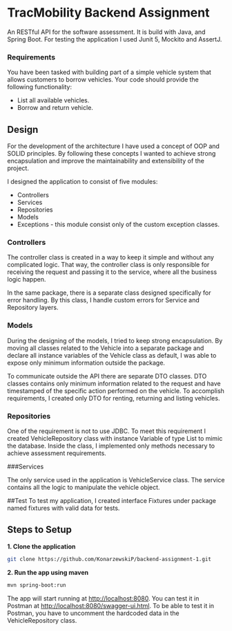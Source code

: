 # TracMobility Backend Assignment

An RESTful API for the software assessment. It is build with Java, and Spring Boot. For testing the application I used Junit 5, Mockito and AssertJ.

### Requirements

You have been tasked with building part of a simple vehicle system that allows
customers to borrow vehicles. Your code should provide the following functionality:
* List all available vehicles.
* Borrow and return vehicle. 

## Design

For the development of the architecture I have used a concept of OOP and SOLID principles. By following these concepts
I wanted to achieve strong encapsulation and improve the maintainability and extensibility of the project.

I designed the application to consist of five modules: 

* Controllers  
* Services 
* Repositories 
* Models
* Exceptions - this module consist only of the custom exception classes. 

### Controllers

The controller class is created in a way to keep it simple and without any complicated logic. That way,
the controller class is only responsible for receiving the request and passing it to the service, where all the business logic happen.

In the same package, there is a separate class designed specifically for error handling. By this class, I handle custom errors
for Service and Repository layers.

### Models

During the designing of the models, I tried to keep strong encapsulation.
By moving all classes related to the Vehicle into a separate package and declare all instance variables of the Vehicle class as default, I was able to 
expose only minimum information outside the package. 

To communicate outside the API there are separate DTO classes. DTO classes contains only minimum information related to the request and
have timestamped of the specific action performed on the vehicle. To accomplish requirements, I created only DTO for renting, returning and listing vehicles.  

### Repositories

One of the requirement is not to use JDBC. To meet this requirement I created VehicleRepository class with instance Variable of type
List to mimic the database. Inside the class, I implemented only methods necessary to achieve assessment requirements.

###Services

The only service used in the application is VehicleService class. The service contains all the logic to manipulate the vehicle object.

##Test
To test my application, I created interface Fixtures under package named fixtures with valid data for tests. 

## Steps to Setup

**1. Clone the application**

```bash
git clone https://github.com/KonarzewskiP/backend-assignment-1.git
```

**2. Run the app using maven**

```bash
mvn spring-boot:run
```
The app will start running at <http://localhost:8080>. You can test it in Postman at <http://localhost:8080/swagger-ui.html>. 
To be able to test it in Postman, you have to uncomment the hardcoded data in the VehicleRepository class. 
